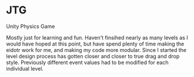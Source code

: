 # JTG
Unity Physics Game

Mostly just for learning and fun.  Haven't finsihed nearly as many levels as I would have hoped at this point,
but have spend plenty of time making the eidotr work for me, and making my code more modular.
Since I started the level design process has gotten closer and closer to true drag and drop style.
Previously different event values had to be modified for each individual level.
